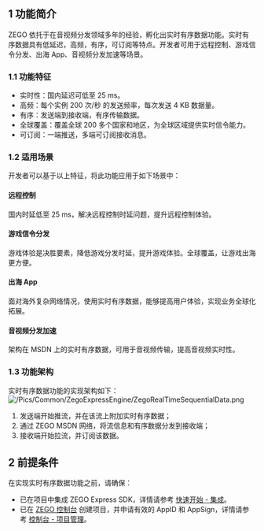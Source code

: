 ## 1 功能简介

ZEGO 依托于在音视频分发领域多年的经验，孵化出实时有序数据功能。实时有序数据具有低延迟，高频，有序，可订阅等特点。开发者可用于远程控制、游戏信令分发、出海 App、音视频分发加速等场景。
 
### 1.1 功能特征

- 实时性：国内延迟可低至 25 ms。
- 高频：每个实例 200 次/秒 的发送频率，每次发送 4 KB 数据量。
- 有序：发送端到接收端，有序传输数据。
- 全球覆盖：覆盖全球 200 多个国家和地区，为全球区域提供实时信令能力。
- 可订阅：一端推送，多端可订阅接收消息。


### 1.2 适用场景

开发者可以基于以上特征，将此功能应用于如下场景中：

#### 远程控制

国内时延低至 25 ms，解决远程控制时延问题，提升远程控制体验。

#### 游戏信令分发

游戏体验是决胜要素，降低游戏分发时延，提升游戏体验。全球覆盖，让游戏出海更方便。

#### 出海 App

面对海外复杂网络情况，使用实时有序数据，能够提高用户体验，实现业务全球化拓展。

#### 音视频分发加速

架构在 MSDN 上的实时有序数据，可用于音视频传输，提高音视频实时性。


### 1.3 功能架构

实时有序数据功能的实现架构如下：
![/Pics/Common/ZegoExpressEngine/ZegoRealTimeSequentialData.png](https://doc-media.zego.im/sdk-doc/Pics/Common/ZegoExpressEngine/ZegoRealTimeSequentialData.png)

1. 发送端开始推流，并在该流上附加实时有序数据；
2. 通过 ZEGO MSDN 网络，将流信息和有序数据分发到接收端；
3. 接收端开始拉流，并订阅该数据。


## 2 前提条件

在实现实时有序数据功能之前，请确保：

- 已在项目中集成 ZEGO Express SDK，详情请参考 [快速开始 - 集成](!Integration/SDK_Integration)。
- 已在 [ZEGO 控制台](https://console.zego.im) 创建项目，并申请有效的 AppID 和 AppSign，详情请参考 [控制台 - 项目管理](#12107)。












